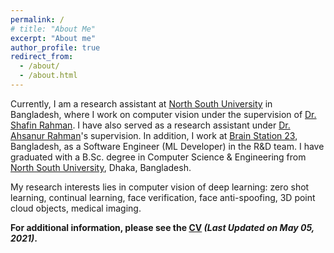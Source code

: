 ```yaml
---
permalink: /
# title: "About Me"
excerpt: "About me"
author_profile: true
redirect_from: 
  - /about/
  - /about.html
---
```


Currently, I am a research assistant at [North South University](http://www.northsouth.edu/) in Bangladesh, where I work on computer vision under the supervision of [Dr. Shafin Rahman](https://scholar.google.com/citations?user=Pe8C-SUAAAAJ&hl=en). I have also served as a research assistant under [Dr. Ahsanur Rahman](https://sites.google.com/site/rahmanmahsanur)'s supervision. In addition, I work at [Brain Station 23](https://brainstation-23.com/), Bangladesh, as a Software Engineer (ML Developer) in the R&D team. I have graduated with a B.Sc. degree in Computer Science & Engineering from [North South University](http://www.northsouth.edu/), Dhaka, Bangladesh.

My research interests lies in computer vision of deep learning: zero shot learning, continual learning, face verification, face anti-spoofing, 3D point cloud objects, medical imaging. 

**For additional information, please see the [CV](../files/CV.pdf) _(Last Updated on May 05, 2021)_.**